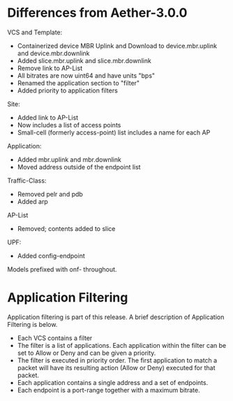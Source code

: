 <!--
SPDX-FileCopyrightText: 2021 Open Networking Foundation

SPDX-License-Identifier: LicenseRef-ONF-Member-Only-1.0
-->
Differences from Aether-3.0.0
=============================

VCS and Template:
  * Containerized device MBR Uplink and Download to device.mbr.uplink and device.mbr.downlink
  * Added slice.mbr.uplink and slice.mbr.downlink
  * Remove link to AP-List
  * All bitrates are now uint64 and have units "bps"
  * Renamed the application section to "filter"
  * Added priority to application filters

Site:
  * Added link to AP-List
  * Now includes a list of access points
  * Small-cell (formerly access-point) list includes a name for each AP

Application:
  * Added mbr.uplink and mbr.downlink
  * Moved address outside of the endpoint list

Traffic-Class:
  * Removed pelr and pdb
  * Added arp

AP-List
  * Removed; contents added to slice

UPF:
  * Added config-endpoint

Models prefixed with onf- throughout.

Application Filtering
=====================

Application filtering is part of this release. A brief description of Application
Filtering is below.

* Each VCS contains a filter
* The filter is a list of applications. Each application within the filter can
  be set to Allow or Deny and can be given a priority.
* The filter is executed in priority order. The first application to match a packet will
  have its resulting action (Allow or Deny) executed for that packet.
* Each application contains a single address and a set of endpoints.
* Each endpoint is a port-range together with a maximum bitrate.

